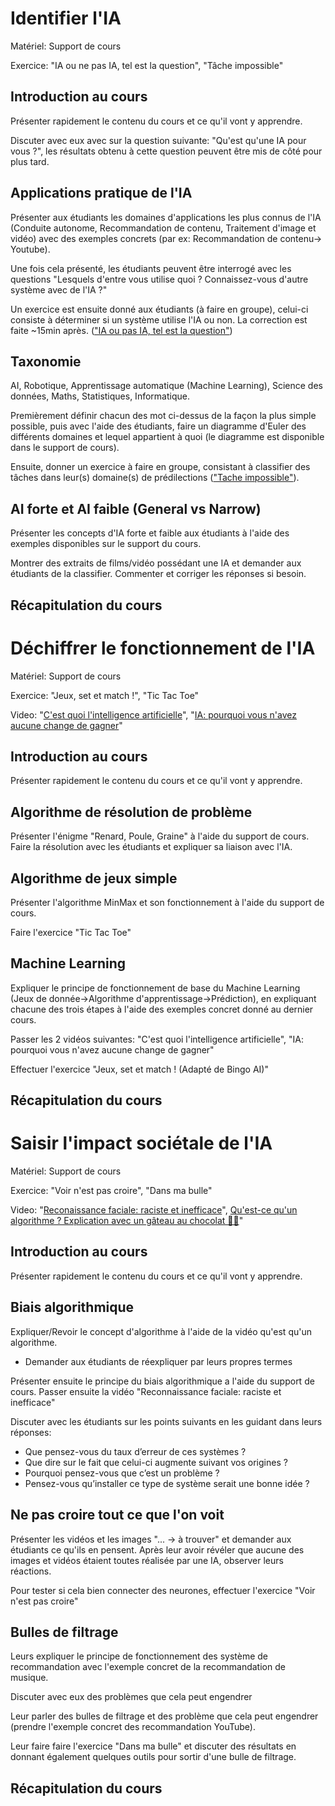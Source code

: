 # Identifier l'IA

Matériel: Support de cours

Exercice: "IA ou ne pas IA, tel est la question", "Tâche impossible"

## Introduction au cours

Présenter rapidement le contenu du cours et ce qu'il vont y apprendre.

Discuter avec eux avec sur la question suivante: "Qu'est qu'une IA pour vous ?", les résultats obtenu à cette question peuvent être mis de côté pour plus tard.

## Applications pratique de l'IA

Présenter aux étudiants les domaines d'applications les plus connus de l'IA (Conduite autonome, Recommandation de contenu, Traitement d'image et vidéo) avec des exemples concrets (par ex: Recommandation de contenu→ Youtube).

Une fois cela présenté, les étudiants peuvent être interrogé avec les questions "Lesquels d'entre vous utilise quoi ? Connaissez-vous d'autre système avec de l'IA ?"

Un exercice est ensuite donné aux étudiants (à faire en groupe), celui-ci consiste à déterminer si un système utilise l'IA ou non. La correction est faite ~15min après. (["IA ou pas IA, tel est la question"](./exercices/ia-ou-pas-ia.md))

## Taxonomie

AI, Robotique, Apprentissage automatique (Machine Learning), Science des données, Maths, Statistiques, Informatique.

Premièrement définir chacun des mot ci-dessus de la façon la plus simple possible, puis avec l'aide des étudiants, faire un diagramme d'Euler des différents domaines et lequel appartient à quoi (le diagramme est disponible dans le support de cours).

Ensuite, donner un exercice à faire en groupe, consistant à classifier des tâches dans leur(s) domaine(s) de prédilections (["Tache impossible"](./exercices/tache-impossible.md)).

## AI forte et AI faible (General vs Narrow)

Présenter les concepts d'IA forte et faible aux étudiants à l'aide des exemples disponibles sur le support du cours.

Montrer des extraits de films/vidéo possédant une IA et demander aux étudiants de la classifier. Commenter et corriger les réponses si besoin.

## Récapitulation du cours

# Déchiffrer le fonctionnement de l'IA

Matériel: Support de cours

Exercice: "Jeux, set et match !", "Tic Tac Toe"

Video: "[C'est quoi l'intelligence artificielle](https://www.youtube.com/watch?v=ourd-ZeOl78)", "[IA: pourquoi vous n'avez aucune change de gagner](https://www.youtube.com/watch?v=tI2zP4Zthc8)"

## Introduction au cours

Présenter rapidement le contenu du cours et ce qu'il vont y apprendre.

## Algorithme de résolution de problème

Présenter l'énigme "Renard, Poule, Graine" à l'aide du support de cours. Faire la résolution avec les étudiants et expliquer sa liaison avec l'IA.

## Algorithme de jeux simple

Présenter l'algorithme MinMax et son fonctionnement à l'aide du support de cours.

Faire l'exercice "Tic Tac Toe"

## Machine Learning

Expliquer le principe de fonctionnement de base du Machine Learning (Jeux de donnée→Algorithme d'apprentissage→Prédiction), en expliquant chacune des trois étapes à l'aide des exemples concret donné au dernier cours.

Passer les 2 vidéos suivantes: "C'est quoi l'intelligence artificielle", "IA: pourquoi vous n'avez aucune change de gagner"

Effectuer l'exercice "Jeux, set et match ! (Adapté de Bingo AI)"

## Récapitulation du cours

# Saisir l'impact sociétale de l'IA

Matériel: Support de cours

Exercice: "Voir n'est pas croire", "Dans ma bulle"

Video: "[Reconaissance faciale: raciste et inefficace](https://www.youtube.com/watch?v=mkhES5pZrDA)", [Qu'est-ce qu'un algorithme ? Explication avec un gâteau au chocolat 🍫🍫](https://www.youtube.com/watch?v=iQpsPVVppZM)"

## Introduction au cours

Présenter rapidement le contenu du cours et ce qu'il vont y apprendre.

## Biais algorithmique

Expliquer/Revoir le concept d'algorithme à l'aide de la vidéo qu'est qu'un algorithme.

-   Demander aux étudiants de réexpliquer par leurs propres termes

Présenter ensuite le principe du biais algorithmique a l'aide du support de cours. Passer ensuite la vidéo "Reconnaissance faciale: raciste et inefficace"

Discuter avec les étudiants sur les points suivants en les guidant dans leurs réponses:

-   Que pensez-vous du taux d’erreur de ces systèmes ?
-   Que dire sur le fait que celui-ci augmente suivant vos origines ?
-   Pourquoi pensez-vous que c’est un problème ?
-   Pensez-vous qu’installer ce type de système serait une bonne idée ?

## Ne pas croire tout ce que l'on voit

Présenter les vidéos et les images "... → à trouver" et demander aux étudiants ce qu'ils en pensent. Après leur avoir révéler que aucune des images et vidéos étaient toutes réalisée par une IA, observer leurs réactions.

Pour tester si cela bien connecter des neurones, effectuer l'exercice "Voir n'est pas croire"

## Bulles de filtrage

Leurs expliquer le principe de fonctionnement des système de recommandation avec l'exemple concret de la recommandation de musique.

Discuter avec eux des problèmes que cela peut engendrer

Leur parler des bulles de filtrage et des problème que cela peut engendrer (prendre l'exemple concret des recommandation YouTube).

Leur faire faire l'exercice "Dans ma bulle" et discuter des résultats en donnant également quelques outils pour sortir d'une bulle de filtrage.

## Récapitulation du cours
<!--stackedit_data:
eyJoaXN0b3J5IjpbMTc2MjYxNDM1MCwxOTM0NzExMTAwXX0=
-->